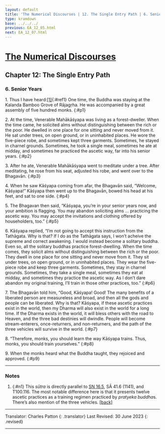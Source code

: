 ```yaml
---
layout: default
title: 'The Numerical Discourses | 12. The Single Entry Path | 6. Senior Years'
type: kramdown
base: ../../../
previous: EA_12_05.html
next: EA_12_07.html
---
```


# [The Numerical Discourses](../index.html)
## Chapter 12: The Single Entry Path
### 6. Senior Years

1\. Thus I have heard:[\[1\]](#n1){:#ref1} One time, the Buddha was staying at the Kalanda Bamboo Grove of Rājagṛha. He was accompanied by a great assembly of five hundred monks.
{:#p1}

2\. At the time, Venerable Mahākāśyapa was living as a forest-dweller. When the time came, he solicited alms without distinguishing between the rich or the poor. He dwelled in one place for one sitting and never moved from it. He sat under trees, on open ground, or in uninhabited places. He wore the five-piece robe, and sometimes kept three garments. Sometimes, he stayed in charnel grounds. Sometimes, he took a single meal, sometimes he ate at midday, and sometimes he practiced the ascetic way, far into his senior years.
{:#p2}

3\. After he ate, Venerable Mahākāśyapa went to meditate under a tree. After meditating, he rose from his seat, adjusted his robe, and went over to the Bhagavān.
{:#p3}

4\. When he saw Kāśyapa coming from afar, the Bhagavān said, “Welcome, Kāśyapa!” Kāśyapa then went up to the Bhagavān, bowed his head at his feet, and sat to one side.
{:#p4}

5\. The Bhagavan then said, “Kāśyapa, you’re in your senior years now, and your ambition is flagging. You may abandon soliciting alms … practicing the ascetic way. You may accept the invitations and clothing offered by householders, too.”
{:#p5}

6\. Kāśyapa replied, “I’m not going to accept this instruction from the Tathāgata. Why is that? If I do as the Tathāgata says, I won’t acheive the supreme and correct awakening. I would instead become a solitary buddha. Even so, all the solitary buddhas practice forest-dwelling. When the time comes, they solicit alms without distinguishing between the rich or the poor. They dwell in one place for one sitting and never move from it. They sit under trees, on open ground, or in uninhabited places. They wear the five-piece robe and keep three garments. Sometimes, they stay in charnel grounds.  Sometimes, they take a single meal, sometimes they eat at midday, and sometimes they practice the ascetic way. As I don’t dare abandon my original training, I’ll train in those other practices, too.”
{:#p6}

7\. The Bhagavān told him, “Good, Kāśyapa! Good! The many benefits of a liberated person are measureless and broad, and then all the gods and people can be liberated. Why is that? Kāśyapa, if these ascetic practices exist in the world, then my Dharma will also exist in the world for a long time. If the Dharma exists in the world, it will bless others with the road to Heaven, and the three bad destinies will dwindle. People will become stream-enterers, once-returners, and non-returners, and the path of the three vehicles will survive in the world.
{:#p7}

8\. “Therefore, monks, you should learn the way Kāśyapa trains. Thus, monks, you should train yourselves.”
{:#p8}

9\. When the monks heard what the Buddha taught, they rejoiced and approved.
{:#p9}

---

### Notes

1. {:#n1} This <em>sūtra</em> is directly parallel to <a href="https://suttacentral.net/sn16.5" target="_blank">SN 16.5</a>, SĀ 41.6 (1141), and T100.116. The most notable difference here is that it presents twelve ascetic practices as a training regimen practiced by <em>pratyeka buddha</em>s. There’s also mention of the three vehicles. [\[back\]](#ref1)

---

Translator: Charles Patton
{: .translator}
Last Revised: 30 June 2023
{: .revised}

---
